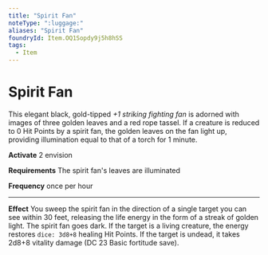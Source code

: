 ```yaml
---
title: "Spirit Fan"
noteType: ":luggage:"
aliases: "Spirit Fan"
foundryId: Item.OQ1Sopdy9j5h8hSS
tags:
  - Item
---
```


# Spirit Fan

This elegant black, gold-tipped _+1 striking fighting fan_ is adorned with images of three golden leaves and a red rope tassel. If a creature is reduced to 0 Hit Points by a spirit fan, the golden leaves on the fan light up, providing illumination equal to that of a torch for 1 minute.

**Activate** 2 envision

**Requirements** The spirit fan's leaves are illuminated

**Frequency** once per hour

* * *

**Effect** You sweep the spirit fan in the direction of a single target you can see within 30 feet, releasing the life energy in the form of a streak of golden light. The spirit fan goes dark. If the target is a living creature, the energy restores `dice: 3d8+8` healing Hit Points. If the target is undead, it takes 2d8+8 vitality damage (DC 23 Basic fortitude save).
